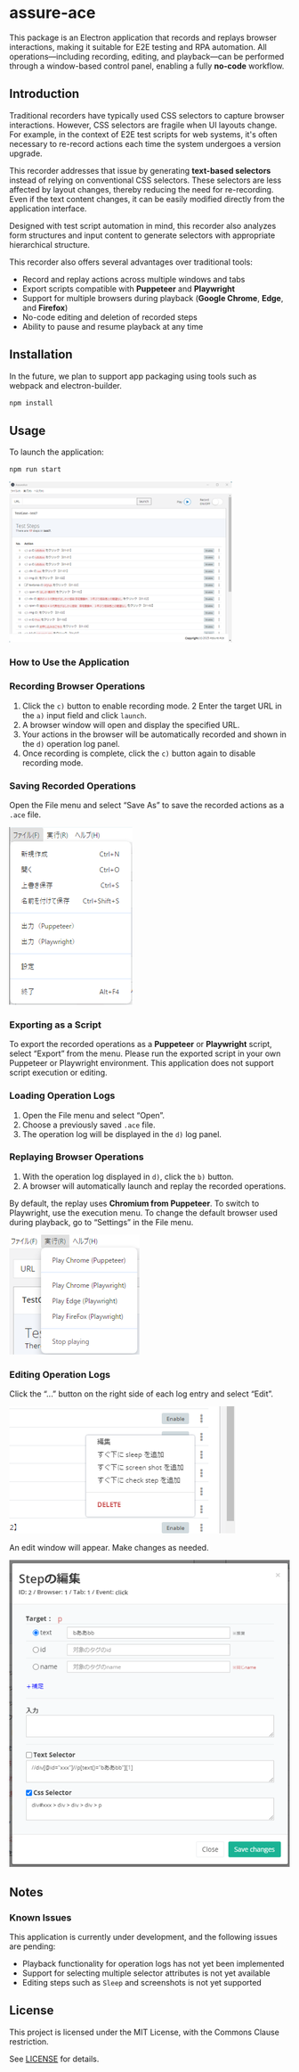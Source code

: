 # assure-ace

This package is an Electron application that records and replays browser interactions, making it suitable for E2E testing and RPA automation.
All operations—including recording, editing, and playback—can be performed through a window-based control panel, enabling a fully **no-code** workflow.

## Introduction

Traditional recorders have typically used CSS selectors to capture browser interactions.
However, CSS selectors are fragile when UI layouts change. For example, in the context of E2E test scripts for web systems, it's often necessary to re-record actions each time the system undergoes a version upgrade.

This recorder addresses that issue by generating **text-based selectors** instead of relying on conventional CSS selectors.
These selectors are less affected by layout changes, thereby reducing the need for re-recording.
Even if the text content changes, it can be easily modified directly from the application interface.

Designed with test script automation in mind, this recorder also analyzes form structures and input content to generate selectors with appropriate hierarchical structure.

This recorder also offers several advantages over traditional tools:

- Record and replay actions across multiple windows and tabs
- Export scripts compatible with **Puppeteer** and **Playwright**
- Support for multiple browsers during playback (**Google Chrome**, **Edge**, and **Firefox**)
- No-code editing and deletion of recorded steps
- Ability to pause and resume playback at any time

## Installation

In the future, we plan to support app packaging using tools such as webpack and electron-builder.

```bash
npm install
```

## Usage

To launch the application:

```bash
npm run start
```

<img src="./images/001.png" alt="app window" width="400">

### How to Use the Application

### Recording Browser Operations
1. Click the `c)` button to enable recording mode.
2 Enter the target URL in the `a)` input field and click `launch`.
3. A browser window will open and display the specified URL.
4. Your actions in the browser will be automatically recorded and shown in the `d)` operation log panel.
5. Once recording is complete, click the `c)` button again to disable recording mode.

### Saving Recorded Operations
Open the File menu and select “Save As” to save the recorded actions as a `.ace` file.

![menu](./images/002.png)

### Exporting as a Script
To export the recorded operations as a **Puppeteer** or **Playwright** script, select “Export” from the menu.
Please run the exported script in your own Puppeteer or Playwright environment.
This application does not support script execution or editing.

### Loading Operation Logs
1. Open the File menu and select “Open”.
2. Choose a previously saved `.ace` file.
3. The operation log will be displayed in the `d)` log panel.

### Replaying Browser Operations
1. With the operation log displayed in `d)`, click the `b)` button.
2. A browser will automatically launch and replay the recorded operations.

By default, the replay uses **Chromium from Puppeteer**.
To switch to Playwright, use the execution menu.
To change the default browser used during playback, go to “Settings” in the File menu.

![menu](./images/003.png)

### Editing Operation Logs
Click the “...” button on the right side of each log entry and select “Edit”.

![menu](./images/004.png)

An edit window will appear. Make changes as needed.

![menu](./images/005.png)

## Notes

### Known Issues

This application is currently under development, and the following issues are pending:

- Playback functionality for operation logs has not yet been implemented
- Support for selecting multiple selector attributes is not yet available
- Editing steps such as `Sleep` and screenshots is not yet supported

## License

This project is licensed under the MIT License, with the Commons Clause restriction.

See [LICENSE](./LICENSE) for details.
